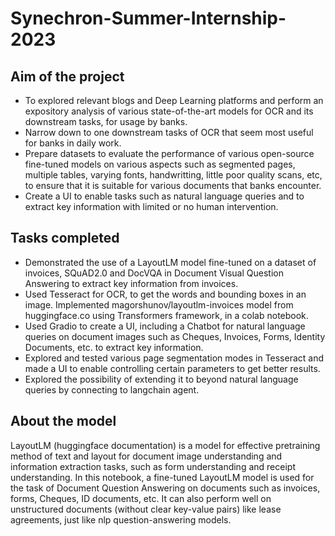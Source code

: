 # Synechron-Summer-Internship-2023

## Aim of the project
* To explored relevant blogs and Deep Learning platforms and perform an expository analysis of various state-of-the-art models for OCR and its downstream tasks, for usage by banks.
* Narrow down to one downstream tasks of OCR that seem most useful for banks in daily work.
* Prepare datasets to evaluate the performance of various open-source fine-tuned models on various aspects such as segmented pages, multiple tables, varying fonts, handwritting, little poor quality scans, etc, to ensure that it is suitable for various documents that banks encounter.
* Create a UI to enable tasks such as natural language queries and to extract key information with limited or no human intervention.

## Tasks completed
* Demonstrated the use of a LayoutLM model fine-tuned on a dataset of invoices, SQuAD2.0 and DocVQA in Document Visual Question Answering to extract key information from invoices.
* Used Tesseract for OCR, to get the words and bounding boxes in an image. Implemented magorshunov/layoutlm-invoices model from huggingface.co using Transformers framework, in a colab notebook.
* Used Gradio to create a UI, including a Chatbot for natural language queries on document images such as Cheques, Invoices, Forms, Identity Documents, etc. to extract key information.
* Explored and tested various page segmentation modes in Tesseract and made a UI to enable controlling certain parameters to get better results.
* Explored the possibility of extending it to beyond natural language queries by connecting to langchain agent.

## About the model
LayoutLM (huggingface documentation) is a model for effective pretraining method of text and layout for document image understanding and information extraction tasks, such as form understanding and receipt understanding.
In this notebook, a fine-tuned LayoutLM model is used for the task of Document Question Answering on documents such as invoices, forms, Cheques, ID documents, etc.
It can also perform well on unstructured documents (without clear key-value pairs) like lease agreements, just like nlp question-answering models.

